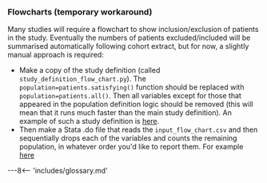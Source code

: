 ### Flowcharts (temporary workaround)

Many studies will require a flowchart to show inclusion/exclusion of patients in the study. Eventually the numbers of patients excluded/included will be summarised automatically following cohort extract, but for now, a slightly manual approach is required:

 - Make a copy of the study definition (called `study_definition_flow_chart.py`). The `population=patients.satisfying()` function should be replaced with `population=patients.all()`. Then all variables except for those that appeared in the population definition logic should be removed (this will mean that it runs much faster than the main study definition). An example of such a study definition is [here](https://github.com/opensafely/nsaids-covid-research/pull/24).
 - Then make a Stata .do file that reads the `input_flow_chart.csv` and then sequentially drops each of the variables and counts the remaining population, in whatever order you'd like to report them. For example [here](https://github.com/opensafely/nsaids-covid-research/blob/flowchart/analysis/flowchart_numbers.do)


---8<-- 'includes/glossary.md'
